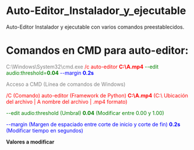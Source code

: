 # Auto-Editor_Instalador_y_ejecutable
Auto-Editor Instalador y ejecutable con varios comandos preestablecidos.

<!DOCTYPE html>
<html lang="es">
<head>
    <meta charset="UTF-8">
    <meta name="viewport" content="width=device-width, initial-scale=1.0">
</head>
<body>
    <h1>Comandos en <span>CMD</span> para <span>auto-editor:</span></h1>
    <span style="color:grey">C:\Windows\System32\cmd.exe</span><span style="color:red"> /c auto-editor <strong>C:\A.mp4</strong></span><span style="color:green"> --edit audio:threshold=<strong>0.04</strong></span><span style="color:blue"> --margin <strong>0.2s</strong></span>
    <p style="color:grey">Acceso a CMD (Línea de comandos de Windows)</p>
    <p style="color:red"> /C (Comando) auto-editor (Framework de Python) <strong>C:\A.mp4</strong> (C:\ Ubicación del archivo | A nombre del archivo | .mp4 formato)</p>
    <p style="color:green">--edit audio:threshold (Umbral) <strong>0.04</strong> (Modificar entre 0.00 y 1.00)</p>
    <p style="color:blue"> --margin (Margen de espaciado entre corte de inicio y corte de fin) <strong>0.2s</strong> (Modificar tiempo en segundos)</p>
    <strong>Valores a modificar</strong>
</body>
</html>